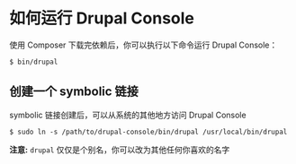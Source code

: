 # 如何运行 Drupal Console
使用 Composer 下载完依赖后，你可以执行以下命令运行 Drupal Console：

```
$ bin/drupal
```

## 创建一个 symbolic 链接

symbolic 链接创建后，可以从系统的其他地方访问 Drupal Console

```
$ sudo ln -s /path/to/drupal-console/bin/drupal /usr/local/bin/drupal
```

**注意:** `drupal` 仅仅是个别名，你可以改为其他任何你喜欢的名字
